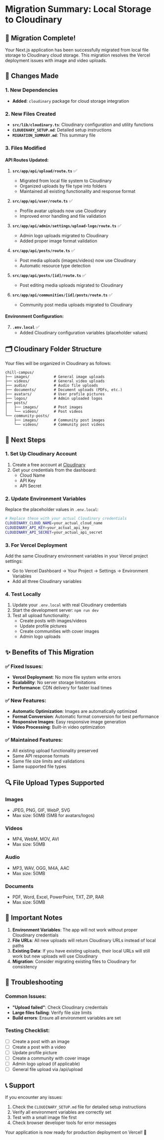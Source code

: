 # Migration Summary: Local Storage to Cloudinary

## 🚀 Migration Complete!

Your Next.js application has been successfully migrated from local file storage to Cloudinary cloud storage. This migration resolves the Vercel deployment issues with image and video uploads.

## 📝 Changes Made

### 1. New Dependencies
- **Added**: `cloudinary` package for cloud storage integration

### 2. New Files Created
- **`src/lib/cloudinary.ts`**: Cloudinary configuration and utility functions
- **`CLOUDINARY_SETUP.md`**: Detailed setup instructions
- **`MIGRATION_SUMMARY.md`**: This summary file

### 3. Files Modified

#### API Routes Updated:
1. **`src/app/api/upload/route.ts`** ✅
   - Migrated from local file system to Cloudinary
   - Organized uploads by file type into folders
   - Maintained all existing functionality and response format

2. **`src/app/api/user/route.ts`** ✅
   - Profile avatar uploads now use Cloudinary
   - Improved error handling and file validation

3. **`src/app/api/admin/settings/upload-logo/route.ts`** ✅
   - Admin logo uploads migrated to Cloudinary
   - Added proper image format validation

4. **`src/app/api/posts/route.ts`** ✅
   - Post media uploads (images/videos) now use Cloudinary
   - Automatic resource type detection

5. **`src/app/api/posts/[id]/route.ts`** ✅
   - Post editing media uploads migrated to Cloudinary

6. **`src/app/api/communities/[id]/posts/route.ts`** ✅
   - Community post media uploads migrated to Cloudinary

#### Environment Configuration:
7. **`.env.local`** ✅
   - Added Cloudinary configuration variables (placeholder values)

## 🗂️ Cloudinary Folder Structure

Your files will be organized in Cloudinary as follows:

```
chill-campus/
├── images/           # General image uploads
├── videos/           # General video uploads
├── audio/            # Audio file uploads
├── documents/        # Document uploads (PDFs, etc.)
├── avatars/          # User profile pictures
├── logos/            # Admin uploaded logos
├── posts/
│   ├── images/       # Post images
│   └── videos/       # Post videos
└── community-posts/
    ├── images/       # Community post images
    └── videos/       # Community post videos
```

## 🔧 Next Steps

### 1. Set Up Cloudinary Account
1. Create a free account at [Cloudinary](https://cloudinary.com/)
2. Get your credentials from the dashboard:
   - Cloud Name
   - API Key
   - API Secret

### 2. Update Environment Variables
Replace the placeholder values in `.env.local`:

```bash
# Replace these with your actual Cloudinary credentials
CLOUDINARY_CLOUD_NAME=your_actual_cloud_name
CLOUDINARY_API_KEY=your_actual_api_key
CLOUDINARY_API_SECRET=your_actual_api_secret
```

### 3. For Vercel Deployment
Add the same Cloudinary environment variables in your Vercel project settings:
- Go to Vercel Dashboard → Your Project → Settings → Environment Variables
- Add all three Cloudinary variables

### 4. Test Locally
1. Update your `.env.local` with real Cloudinary credentials
2. Start the development server: `npm run dev`
3. Test all upload functionality:
   - Create posts with images/videos
   - Update profile pictures
   - Create communities with cover images
   - Admin logo uploads

## ✨ Benefits of This Migration

### ✅ Fixed Issues:
- **Vercel Deployment**: No more file system write errors
- **Scalability**: No server storage limitations
- **Performance**: CDN delivery for faster load times

### ✅ New Features:
- **Automatic Optimization**: Images are automatically optimized
- **Format Conversion**: Automatic format conversion for best performance
- **Responsive Images**: Easy responsive image generation
- **Video Processing**: Built-in video optimization

### ✅ Maintained Features:
- All existing upload functionality preserved
- Same API response formats
- Same file size limits and validations
- Same supported file types

## 🔍 File Upload Types Supported

### Images
- JPEG, PNG, GIF, WebP, SVG
- Max size: 50MB (5MB for avatars/logos)

### Videos
- MP4, WebM, MOV, AVI
- Max size: 50MB

### Audio
- MP3, WAV, OGG, M4A, AAC
- Max size: 50MB

### Documents
- PDF, Word, Excel, PowerPoint, TXT, ZIP, RAR
- Max size: 50MB

## 🚨 Important Notes

1. **Environment Variables**: The app will not work without proper Cloudinary credentials
2. **File URLs**: All new uploads will return Cloudinary URLs instead of local paths
3. **Existing Data**: If you have existing uploads, their local URLs will still work but new uploads will use Cloudinary
4. **Migration**: Consider migrating existing files to Cloudinary for consistency

## 🐛 Troubleshooting

### Common Issues:
- **"Upload failed"**: Check Cloudinary credentials
- **Large files failing**: Verify file size limits
- **Build errors**: Ensure all environment variables are set

### Testing Checklist:
- [ ] Create a post with an image
- [ ] Create a post with a video
- [ ] Update profile picture
- [ ] Create a community with cover image
- [ ] Admin logo upload (if applicable)
- [ ] General file upload via /api/upload

## 📞 Support

If you encounter any issues:
1. Check the `CLOUDINARY_SETUP.md` file for detailed setup instructions
2. Verify all environment variables are correctly set
3. Test with a small image file first
4. Check browser developer tools for error messages

Your application is now ready for production deployment on Vercel! 🎉
